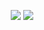<p align="center">
  <a href="https://discord.gg/ZBmhQ2T"><img src="https://img.shields.io/badge/Serendia%20Squad%20-1d202b.svg?&style=for-the-badge&logo=discord&logoColor=white"></a>
  <a href="https://discord.com/users/460813657811582986"><img src="https://img.shields.io/badge/Yashinu%20-7289DA.svg?&style=for-the-badge&logo=discord&logoColor=white"></a>
</p>

